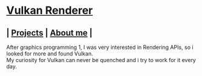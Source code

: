 # [Vulkan Renderer](https://github.com/DaanDemaecker/VulkanRenderer)

## | [Projects](https://daandemaecker.github.io)  |    [About me](https://daandemaecker.github.io/AboutMe.html)  |

After graphics programming 1, I was very interested in Rendering APIs, so i looked for more and found Vulkan.  
My curiosity for Vulkan can never be quenched and i try to work for it every day.